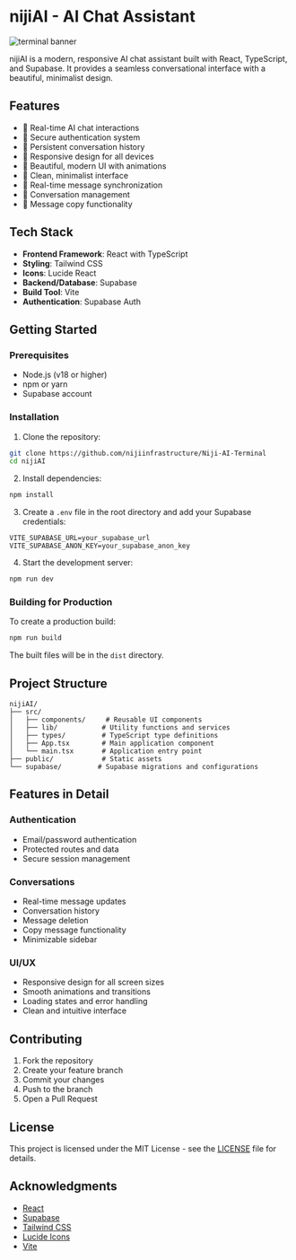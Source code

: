 # nijiAI - AI Chat Assistant

![terminal banner](https://github.com/user-attachments/assets/525b782b-8738-4d58-96cd-01371e6ffdfc)


nijiAI is a modern, responsive AI chat assistant built with React, TypeScript, and Supabase. It provides a seamless conversational interface with a beautiful, minimalist design.

## Features

- 🤖 Real-time AI chat interactions
- 🔐 Secure authentication system
- 💾 Persistent conversation history
- 📱 Responsive design for all devices
- 🎨 Beautiful, modern UI with animations
- 🌙 Clean, minimalist interface
- 🔄 Real-time message synchronization
- 📝 Conversation management
- 🎯 Message copy functionality

## Tech Stack

- **Frontend Framework**: React with TypeScript
- **Styling**: Tailwind CSS
- **Icons**: Lucide React
- **Backend/Database**: Supabase
- **Build Tool**: Vite
- **Authentication**: Supabase Auth

## Getting Started

### Prerequisites

- Node.js (v18 or higher)
- npm or yarn
- Supabase account

### Installation

1. Clone the repository:
```bash
git clone https://github.com/nijiinfrastructure/Niji-AI-Terminal
cd nijiAI
```

2. Install dependencies:
```bash
npm install
```

3. Create a `.env` file in the root directory and add your Supabase credentials:
```env
VITE_SUPABASE_URL=your_supabase_url
VITE_SUPABASE_ANON_KEY=your_supabase_anon_key
```

4. Start the development server:
```bash
npm run dev
```

### Building for Production

To create a production build:

```bash
npm run build
```

The built files will be in the `dist` directory.

## Project Structure

```
nijiAI/
├── src/
│   ├── components/     # Reusable UI components
│   ├── lib/           # Utility functions and services
│   ├── types/         # TypeScript type definitions
│   ├── App.tsx        # Main application component
│   └── main.tsx       # Application entry point
├── public/            # Static assets
└── supabase/         # Supabase migrations and configurations
```

## Features in Detail

### Authentication
- Email/password authentication
- Protected routes and data
- Secure session management

### Conversations
- Real-time message updates
- Conversation history
- Message deletion
- Copy message functionality
- Minimizable sidebar

### UI/UX
- Responsive design for all screen sizes
- Smooth animations and transitions
- Loading states and error handling
- Clean and intuitive interface

## Contributing

1. Fork the repository
2. Create your feature branch
3. Commit your changes 
4. Push to the branch 
5. Open a Pull Request

## License

This project is licensed under the MIT License - see the [LICENSE](LICENSE) file for details.

## Acknowledgments

- [React](https://reactjs.org/)
- [Supabase](https://supabase.io/)
- [Tailwind CSS](https://tailwindcss.com/)
- [Lucide Icons](https://lucide.dev/)
- [Vite](https://vitejs.dev/)
